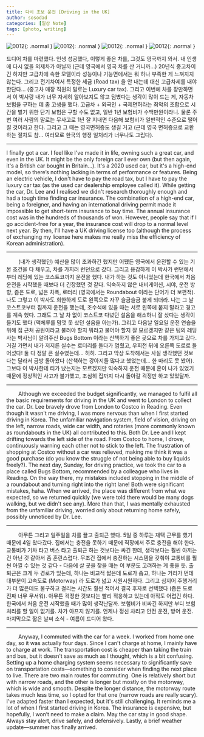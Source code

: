 ```yaml
---
title: 다시 초보 운전 [Driving in the UK]
author: sosodad
categories: [일상 Note]
tags: [photo, writing]
---
```


![0012](https://onedrive.live.com/embed?resid=F96DE3EAE83811FB%21160509&authkey=%21ALaal1j8Un_78r4&height=1024){: .normal }
![0012](https://onedrive.live.com/embed?resid=F96DE3EAE83811FB%21160506&authkey=%21ANOpAmJoUd1VmT4&height=1024){: .normal }
![0012](https://onedrive.live.com/embed?resid=F96DE3EAE83811FB%21160504&authkey=%21AEX7zRSeVPz99ek&height=1024){: .normal }
![0012](https://onedrive.live.com/embed?resid=F96DE3EAE83811FB%21160539&authkey=%21AJHaon-yOXfCHV4&height=1024){: .normal }

드디어 차를 마련했다. 인생 성공했다, 이렇게 좋은 차를, 그것도 영국까지 와서. 내 인생에 다시 없을 외제차가 아닐까 (근데 영국에서 영국 차를 산 거니까...) 20년식 중고차이긴 하지만 고급차에 속한 모델이라 성능이나 기능면에서는 뭐 하나 부족한 게 느껴지지 않는다. 그리고 전기차여서 특정한 세금 (Road tax) 을 안 내는데 대신 고급차세를 내야 한단다... (중고차 매장 직원의 말로는 Luxury car tax). 그리고 이번에 차를 장만하면서 이 박사랑 내가 너무 자세히 알아보지도 않고 덤볐다는 생각이 많이 드는 게, 자동차 보험을 구하는 데 좀 고생을 했다. 고급차 + 외국인 + 국제면허라는 최악의 조합으로 시간을 벌기 위한 단기 보험은 구할 수도 없고, 일반 1년 보험비가 수백만원이라니. 물론 주변 여러 사람의 말로는 무사고로 1년 잘 지내면 다음해 보험비가 일반적인 수준으로 떨어질 것이라고 한다. 그리고 그 때는 영국면허증도 생길 거고 (근데 영국 면허증으로 교환하는 절차도 참... 여러모로 한국의 행정 일처리가 너무나도 그립다).
___
I finally got a car. I feel like I've made it in life, owning such a great car, and even in the UK. It might be the only foreign car I ever own (but then again, it's a British car bought in Britain...). It's a 2020 used car, but it's a high-end model, so there’s nothing lacking in terms of performance or features. Being an electric vehicle, I don't have to pay the road tax, but I have to pay the luxury car tax (as the used car dealership employee called it). While getting the car, Dr. Lee and I realised we didn't research thoroughly enough and had a tough time finding car insurance. The combination of a high-end car, being a foreigner, and having an international driving permit made it impossible to get short-term insurance to buy time. The annual insurance cost was in the hundreds of thousands of won. However, people say that if I go accident-free for a year, the insurance cost will drop to a normal level next year. By then, I'll have a UK driving license too (although the process of exchanging my license here makes me really miss the efficiency of Korean administration).
___
&nbsp;&nbsp;&nbsp;&nbsp;&nbsp;&nbsp;&nbsp;&nbsp;(내가 생각했던) 예산을 많이 초과하긴 했지만 어쨌든 영국에서 운전할 수 있는 기본 조건을 다 채우고, 차를 가지러 런던으로 갔다. 그리고 용감하게 이 박사가 런던에서부터 레딩에 있는 코스트코까지 운전을 했다. 내가 하는 것도 아니었는데 한국에서 처음 운전을 시작했을 때보다 더 긴장했던 것 같다. 익숙하지 않은 내비게이션, 시야, 운전 방향, 좁은 도로, 넓은 차폭, 로터리 (영국에서는 Roundabout 이라는 단어가 더 보편적). 나도 그렇고 이 박사도 희한하게 도로 왼쪽으로 자꾸 슬금슬금 붙게 되더라. 나는 그 날 코스트코부터 집까지 운전을 했는데, 조수석에 있을 때는 서로 왼쪽에 붙지 말라고 경고를 계속 했다. 그래도 그 날 차 없이 코스트코 다녔던 설움을 해소하니 잘 샀다는 생각이 들기도 했다 (액체류를 맘껏 못 샀던 설움을 아는가). 그리고 다음날 일요일 운전 연습을 위해 집 근처 공원이라고 불러야 할지 뭐라고 불어야 할지 잘 모르겠지만 같은 팀의 레딩 사는 박사님이 알려주신 Bugs Bottom 이라는 산책하기 좋은 곳으로 차를 가지고 갔다. 거길 가면서 내가 저지른 실수는 로터리를 돌다가 멈췄고, 우회전 뒤에 오른쪽 도로로 들어섰다! 둘 다 정말 큰 실수였는데... 허허. 그리고 막상 도착해서는 사실 생각했던 것보다는 달라서 금방 돌아왔다 (산책하는 강아지들 많다고 했었는데... 한 마리도 못 봤어). 그보다 이 박사한테 티가 났는지는 모르겠지만 익숙하지 운전 때문에 혼이 나가 있었기 때문에 정상적인 사고가 불가했고, 조심히 집까지 다시 돌아갈 걱정만 하고 있었달까.
___
&nbsp;&nbsp;&nbsp;&nbsp;&nbsp;&nbsp;&nbsp;&nbsp;Although we exceeded the budget significantly, we managed to fulfil all the basic requirements for driving in the UK and went to London to collect the car. Dr. Lee bravely drove from London to Costco in Reading. Even though it wasn't me driving, I was more nervous than when I first started driving in Korea. The unfamiliar navigation system, field of vision, driving on the left, narrow roads, wide car width, and rotaries (more commonly known as roundabouts in the UK) all contributed to this. Both Dr. Lee and I kept drifting towards the left side of the road. From Costco to home, I drove, continuously warning each other not to stick to the left. The frustration of shopping at Costco without a car was relieved, making me think it was a good purchase (do you know the struggle of not being able to buy liquids freely?). The next day, Sunday, for driving practice, we took the car to a place called Bugs Bottom, recommended by a colleague who lives in Reading. On the way there, my mistakes included stopping in the middle of a roundabout and turning right into the right lane! Both were significant mistakes, haha. When we arrived, the place was different from what we expected, so we returned quickly (we were told there would be many dogs walking, but we didn't see any). More than that, I was mentally exhausted from the unfamiliar driving, worried only about returning home safely, possibly unnoticed by Dr. Lee.
___
&nbsp;&nbsp;&nbsp;&nbsp;&nbsp;&nbsp;&nbsp;&nbsp;아무튼 그리고 일주일을 차를 끌고 출퇴근 했다. 5일 중 하루는 재택 근무를 했기 때문에 4일 왔다갔다. 집에서는 충전을 못하기 때문에 직장에서 주로 충전을 해야 한다. 교통비가 기차 타고 버스 타고 출퇴근 하는 것보다는 싸긴 한데, 생각보다는 훨씬 아끼는 건 아닌 것 같아서 좀 혼란스럽다. 무조건 집에서 충전하는 시스템을 갖춰야 교통비를 훨씬 아낄 수 있는 것 같다 - 다음에 살 곳을 찾을 때는 이 부분도 고려하는 게 좋을 듯. 출퇴근은 크게 두 경로가 있는데, 하나는 비교적 짧은데 도로가 좁고, 하나는 거리가 먼데 대부분이 고속도로 (Motorway) 라 도로가 넓고 시원시원하다. 그리고 심지어 주행거리가 더 많은데도 불구하고 걸리는 시간도 훨씬 적어서 결국 후자로 선택했다 (좁은 도로 진짜 너무 무서워). 아무튼 걱정한 것보다는 빨리 적응하고 있는데 아직도 어렵긴 하다. 한국에서 처음 운전 시작했을 때가 많이 생각난달까. 보험비가 비싸긴 하지만 부디 보험 처리를 할 일이 없기를. 차가 아프지 않기를. 언제나 정신 차리고 안전 운전, 방어 운전. 마지막으로 짧은 날씨 소식 - 여름이 드디어 왔다.
___
&nbsp;&nbsp;&nbsp;&nbsp;&nbsp;&nbsp;&nbsp;&nbsp;Anyway, I commuted with the car for a week. I worked from home one day, so it was actually four days. Since I can't charge at home, I mainly have to charge at work. The transportation cost is cheaper than taking the train and bus, but it doesn't save as much as I thought, which is a bit confusing. Setting up a home charging system seems necessary to significantly save on transportation costs—something to consider when finding the next place to live. There are two main routes for commuting. One is relatively short but with narrow roads, and the other is longer but mostly on the motorway, which is wide and smooth. Despite the longer distance, the motorway route takes much less time, so I opted for that one (narrow roads are really scary). I've adapted faster than I expected, but it's still challenging. It reminds me a lot of when I first started driving in Korea. The insurance is expensive, but hopefully, I won’t need to make a claim. May the car stay in good shape. Always stay alert, drive safely, and defensively. Lastly, a brief weather update—summer has finally arrived.